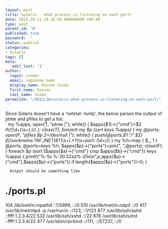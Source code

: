 ```yaml
---
layout: post
title: Solaris - what process is listening on each port?
date: 2012-10-11 14:16:58.000000000 +00:00
type: post
parent_id: '0'
published: true
password: ''
status: publish
categories:
- Solaris
tags: []
meta:
  _edit_last: '1'
author:
  login: cosmar
  email: rg@cosma.name
  display_name: Razvan Cosma
  first_name: Razvan
  last_name: Cosma
permalink: "/2012/10/solaris-what-process-is-listening-on-each-port/"
---
```

Since Solaris doesn't have a 'netstat -tunlp', the below parses the output of ptree and pfiles to get a list:  
`
my %apps;
open(T, "ptree |"); while() { $apps{$1}->{"cmd"}=$2 if(/(\d+)\s+(.*)/) }; close(T);
foreach my $p (sort keys %apps) {
 my @ports; open(F, "pfiles $p 2>/dev/null |");
 while() { push(@ports,$1."/".$2) if(/sockname.*?AF_INET[6?]\s+(.*?)\s+port: (\d+)/) }
 my %h=map { $_, 1 } @ports; @ports=keys %h; $apps{$p}->{"ports"}=join(", ",@ports); close(F);
}
foreach $p (sort {$apps{$a}->{"cmd"} cmp $apps{$b}->{"cmd"}} keys %apps) {
 printf("%-5s %-30.32s\t%-20s\n",$p,$apps{$p}->{"cmd"},$apps{$p}->{"ports"}) if length($apps{$p}->{"ports"})>0;
}

`  
Output should be something like  
`
# ./ports.pl
104 /lib/inet/in.mpathd ::1/5999, ::/0
510 /usr/lib/inet/in.ndpd ::/0
417 /usr/lib/inet/ntpd -p /var/run/n ::/123, ::1/123
877 /usr/lib/ssh/sshd ::ffff:1.2.3.4/22
532 /usr/lib/ssh/sshd ::/22
876 /usr/lib/ssh/sshd ::ffff:1.2.3.4/22
477 /usr/sbin/rpcbind ::/111, ::/57237, ::/0
`


